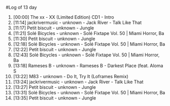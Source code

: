 #Log of 13 day

1. [00:00] The xx - XX (Limited Edition) CD1 - Intro
1. [11:14] jackrivermusic - unknown - Jack River - Talk Like That
1. [11:17] Petit biscuit - unknown - Jungle
1. [11:21] Solé Bicycles - unknown - Solé Fixtape Vol. 50 | Miami Horror, Ba
1. [11:30] Petit biscuit - unknown - Jungle
1. [12:18] Solé Bicycles - unknown - Solé Fixtape Vol. 50 | Miami Horror, Ba
1. [12:22] Petit biscuit - unknown - Jungle
1. [12:43] Solé Bicycles - unknown - Solé Fixtape Vol. 50 | Miami Horror, Ba
1. [13:18] Rameses B - unknown - Rameses B - Darkest Place (feat. Aloma S
1. [13:22] M83 - unknown - Do It, Try It (Loframes Remix)
1. [13:24] jackrivermusic - unknown - Jack River - Talk Like That
1. [13:27] Petit biscuit - unknown - Jungle
1. [13:31] Solé Bicycles - unknown - Solé Fixtape Vol. 50 | Miami Horror, Ba
1. [13:35] Petit biscuit - unknown - Jungle
